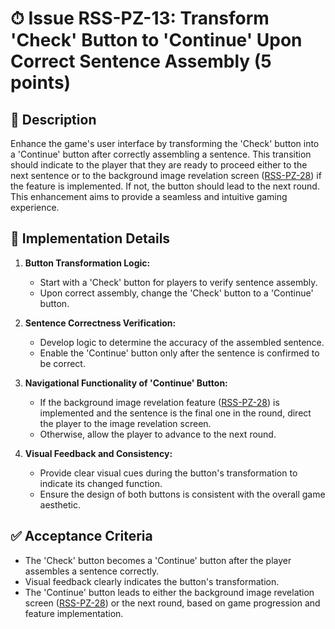 # ⏱ Issue RSS-PZ-13: Transform 'Check' Button to 'Continue' Upon Correct Sentence Assembly (5 points)

## 📝 Description

Enhance the game's user interface by transforming the 'Check' button into a 'Continue' button after correctly assembling a sentence. This transition should indicate to the player that they are ready to proceed either to the next sentence or to the background image revelation screen ([RSS-PZ-28](./stories/RSS-PZ-28.md)) if the feature is implemented. If not, the button should lead to the next round. This enhancement aims to provide a seamless and intuitive gaming experience.

## 🔨 Implementation Details

1. **Button Transformation Logic:**

   - Start with a 'Check' button for players to verify sentence assembly.
   - Upon correct assembly, change the 'Check' button to a 'Continue' button.

2. **Sentence Correctness Verification:**

   - Develop logic to determine the accuracy of the assembled sentence.
   - Enable the 'Continue' button only after the sentence is confirmed to be correct.

3. **Navigational Functionality of 'Continue' Button:**

   - If the background image revelation feature ([RSS-PZ-28](./stories/RSS-PZ-28.md)) is implemented and the sentence is the final one in the round, direct the player to the image revelation screen.
   - Otherwise, allow the player to advance to the next round.

4. **Visual Feedback and Consistency:**
   - Provide clear visual cues during the button's transformation to indicate its changed function.
   - Ensure the design of both buttons is consistent with the overall game aesthetic.

## ✅ Acceptance Criteria

- The 'Check' button becomes a 'Continue' button after the player assembles a sentence correctly.
- Visual feedback clearly indicates the button's transformation.
- The 'Continue' button leads to either the background image revelation screen ([RSS-PZ-28](./stories/RSS-PZ-28.md)) or the next round, based on game progression and feature implementation.
